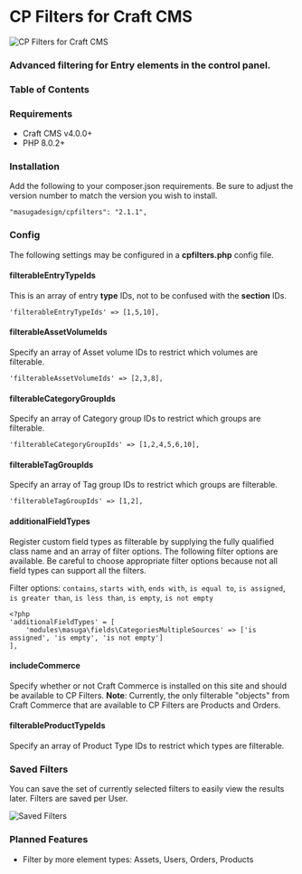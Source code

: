 # CP Filters for Craft CMS

![CP Filters for Craft CMS](https://www.gomasuga.com/uploads/software/cpfilters-entries-multiple-filters.jpg)

### Advanced filtering for Entry elements in the control panel.

### Table of Contents

### Requirements

* Craft CMS v4.0.0+
* PHP 8.0.2+

### Installation

Add the following to your composer.json requirements. Be sure to adjust the version number to match the version you wish to install.

```
"masugadesign/cpfilters": "2.1.1",
```

### Config

The following settings may be configured in a **cpfilters.php** config file.

#### filterableEntryTypeIds

This is an array of entry __type__ IDs, not to be confused with the __section__ IDs.

```
'filterableEntryTypeIds' => [1,5,10],
```

#### filterableAssetVolumeIds

Specify an array of Asset volume IDs to restrict which volumes are filterable.

```
'filterableAssetVolumeIds' => [2,3,8],
```

#### filterableCategoryGroupIds

Specify an array of Category group IDs to restrict which groups are filterable.

```
'filterableCategoryGroupIds' => [1,2,4,5,6,10],
```

#### filterableTagGroupIds

Specify an array of Tag group IDs to restrict which groups are filterable.

```
'filterableTagGroupIds' => [1,2],
```

#### additionalFieldTypes

Register custom field types as filterable by supplying the fully qualified class name and an array of filter options. The following filter options are available. Be careful to choose appropriate filter options because not all field types can
support all the filters.

Filter options: `contains`, `starts with`, `ends with`, `is equal to`, `is assigned`, `is greater than`, `is less than`, `is empty`, `is not empty`

```
<?php
'additionalFieldTypes' = [
	'modules\masuga\fields\CategoriesMultipleSources' => ['is assigned', 'is empty', 'is not empty']
],
```

#### includeCommerce

Specify whether or not Craft Commerce is installed on this site and should be available to CP Filters.
**Note**: Currently, the only filterable "objects" from Craft Commerce that are available to CP Filters are Products and Orders.

#### filterableProductTypeIds

Specify an array of Product Type IDs to restrict which types are filterable.

### Saved Filters
You can save the set of currently selected filters to easily view the results later. Filters are saved per User.

![Saved Filters](https://www.gomasuga.com/uploads/software/cpfilters-entries-saved-filters.jpg)

### Planned Features

- Filter by more element types: Assets, Users, Orders, Products
